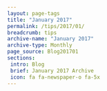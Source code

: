 ```yaml
---
layout: page-tags
title: "January 2017"
permalink: /tips/2017/01/
breadcrumb: tips
archive-name: "January 2017"
archive-type: Monthly
page_source: Blog201701
sections:
 intro: Blog
 brief: January 2017 Archive
 icon: fa fa-newspaper-o fa-5x
---
```

